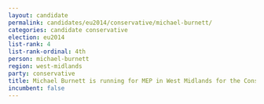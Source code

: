 ```yaml
---
layout: candidate
permalink: candidates/eu2014/conservative/michael-burnett/
categories: candidate conservative
election: eu2014
list-rank: 4
list-rank-ordinal: 4th
person: michael-burnett
region: west-midlands
party: conservative
title: Michael Burnett is running for MEP in West Midlands for the Conservative Party
incumbent: false
---
```

